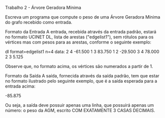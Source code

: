 Trabalho 2 - Árvore Geradora Mínima

Escreva um programa que compute o peso de uma Árvore Geradora Mínima do grafo recebido como entrada.

Formato da Entrada
A entrada, recebida através da entrada padrão, estará no formato UCINET DL, lista de arestas ("edgelist1"), sem rótulos para os vértices mas com pesos para as arestas, conforme o seguinte exemplo:

dl
format=edgelist1
n=4
data:
2 4 -61.500
1 3 83.750
1 2 -29.500
3 4 78.000
2 3 5.125

Observe que, no formato acima, os vértices são numerados a partir de 1.

Formato da Saída
A saída, fornecida através da saída padrão, tem que estar no formato ilustrado pelo seguinte exemplo, que é a saída esperada para a entrada acima:

-85.875

Ou seja, a saída deve possuir apenas uma linha, que possuirá apenas um número: o peso da AGM, escrito COM EXATAMENTE 3 CASAS DECIMAIS.